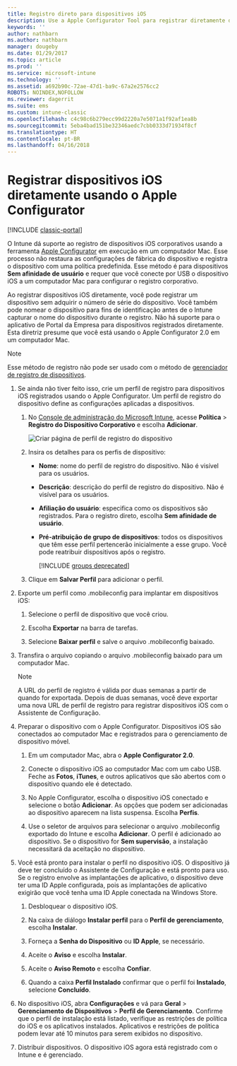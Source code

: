 ```yaml
---
title: Registro direto para dispositivos iOS
description: Use a Apple Configurator Tool para registrar diretamente dispositivos iOS corporativos com uma política predefinida conectando-os por USB a um computador Mac.
keywords: ''
author: nathbarn
ms.author: nathbarn
manager: dougeby
ms.date: 01/29/2017
ms.topic: article
ms.prod: ''
ms.service: microsoft-intune
ms.technology: ''
ms.assetid: a692b90c-72ae-47d1-ba9c-67a2e2576cc2
ROBOTS: NOINDEX,NOFOLLOW
ms.reviewer: dagerrit
ms.suite: ems
ms.custom: intune-classic
ms.openlocfilehash: c4c98c6b279ecc99d2220a7e5071a1f92af1ea8b
ms.sourcegitcommit: 5eba4bad151be32346aedc7cbb0333d71934f8cf
ms.translationtype: HT
ms.contentlocale: pt-BR
ms.lasthandoff: 04/16/2018
---
```

# <a name="directly-enroll-ios-devices-by-using-apple-configurator"></a>Registrar dispositivos iOS diretamente usando o Apple Configurator

[!INCLUDE [classic-portal](../includes/classic-portal.md)]

O Intune dá suporte ao registro de dispositivos iOS corporativos usando a ferramenta [Apple Configurator](http://go.microsoft.com/fwlink/?LinkId=518017) em execução em um computador Mac. Esse processo não restaura as configurações de fábrica do dispositivo e registra o dispositivo com uma política predefinida. Esse método é para dispositivos **Sem afinidade de usuário** e requer que você conecte por USB o dispositivo iOS a um computador Mac para configurar o registro corporativo.

Ao registrar dispositivos iOS diretamente, você pode registrar um dispositivo sem adquirir o número de série do dispositivo. Você também pode nomear o dispositivo para fins de identificação antes de o Intune capturar o nome do dispositivo durante o registro. Não há suporte para o aplicativo de Portal da Empresa para dispositivos registrados diretamente. Esta diretriz presume que você está usando o Apple Configurator 2.0 em um computador Mac.

>[!NOTE]
>Esse método de registro não pode ser usado com o método de [gerenciador de registro de dispositivos](enroll-corporate-owned-devices-with-the-device-enrollment-manager-in-microsoft-intune.md).

1. Se ainda não tiver feito isso, crie um perfil de registro para dispositivos iOS registrados usando o Apple Configurator. Um perfil de registro do dispositivo define as configurações aplicadas a dispositivos.

   1. No [Console de administração do Microsoft Intune](https://manage.microsoft.com), acesse **Política** &gt; **Registro do Dispositivo Corporativo** e escolha **Adicionar**.

      ![Criar página de perfil de registro do dispositivo](../media/pol-sa-corp-enroll.png)

   2. Insira os detalhes para os perfis de dispositivo:

      - **Nome**: nome do perfil de registro do dispositivo. Não é visível para os usuários.

      - **Descrição**: descrição do perfil de registro do dispositivo. Não é visível para os usuários.

      - **Afiliação do usuário**: especifica como os dispositivos são registrados. Para o registro direto, escolha **Sem afinidade de usuário**.

      - **Pré-atribuição de grupo de dispositivos**: todos os dispositivos que têm esse perfil pertencerão inicialmente a esse grupo. Você pode reatribuir dispositivos após o registro.

        [!INCLUDE [groups deprecated](../includes/group-deprecation.md)]


   3. Clique em **Salvar Perfil** para adicionar o perfil.

2. Exporte um perfil como .mobileconfig para implantar em dispositivos iOS:

   1.   Selecione o perfil de dispositivo que você criou.

   2.   Escolha **Exportar** na barra de tarefas.

   3.   Selecione **Baixar perfil** e salve o arquivo .mobileconfig baixado.

3. Transfira o arquivo copiando o arquivo .mobileconfig baixado para um computador Mac.
   > [!NOTE]
   > A URL do perfil de registro é válida por duas semanas a partir de quando for exportada. Depois de duas semanas, você deve exportar uma nova URL de perfil de registro para registrar dispositivos iOS com o Assistente de Configuração.

4. Preparar o dispositivo com o Apple Configurator. Dispositivos iOS são conectados ao computador Mac e registrados para o gerenciamento de dispositivo móvel.

   1.  Em um computador Mac, abra o **Apple Configurator 2.0**.

   2.  Conecte o dispositivo iOS ao computador Mac com um cabo USB. Feche as **Fotos**, **iTunes**, e outros aplicativos que são abertos com o dispositivo quando ele é detectado.

   3.  No Apple Configurator, escolha o dispositivo iOS conectado e selecione o botão **Adicionar**. As opções que podem ser adicionadas ao dispositivo aparecem na lista suspensa. Escolha **Perfis**.

   4.  Use o seletor de arquivos para selecionar o arquivo .mobileconfig exportado do Intune e escolha **Adicionar**. O perfil é adicionado ao dispositivo.  Se o dispositivo for **Sem supervisão**, a instalação necessitará da aceitação no dispositivo.

5. Você está pronto para instalar o perfil no dispositivo iOS. O dispositivo já deve ter concluído o Assistente de Configuração e está pronto para uso. Se o registro envolve as implantações de aplicativo, o dispositivo deve ter uma ID Apple configurada, pois as implantações de aplicativo exigirão que você tenha uma ID Apple conectada na Windows Store.

   1.  Desbloquear o dispositivo iOS.

   2.  Na caixa de diálogo **Instalar perfil** para o **Perfil de gerenciamento**, escolha **Instalar**.

   3.  Forneça a **Senha do Dispositivo** ou **ID Apple**, se necessário.

   4.  Aceite o **Aviso** e escolha **Instalar**.

   5.  Aceite o **Aviso Remoto** e escolha **Confiar**.

   6.  Quando a caixa **Perfil Instalado** confirmar que o perfil foi **Instalado**, selecione **Concluído**.

6. No dispositivo iOS, abra **Configurações** e vá para **Geral** &gt; **Gerenciamento de Dispositivos** &gt; **Perfil de Gerenciamento**. Confirme que o perfil de instalação está listado, verifique as restrições de política do iOS e os aplicativos instalados. Aplicativos e restrições de política podem levar até 10 minutos para serem exibidos no dispositivo.

7. Distribuir dispositivos. O dispositivo iOS agora está registrado com o Intune e é gerenciado.
